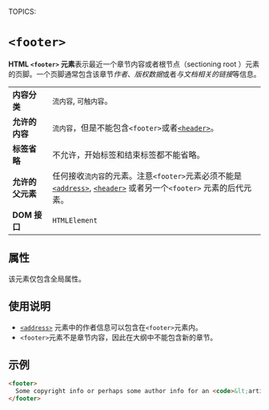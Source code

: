TOPICS: <footer>

# `<footer>`

**HTML `<footer>` 元素**表示最近一个章节内容或者根节点（sectioning root ）元素的页脚。一个页脚通常包含该章节*作者*、*版权数据*或者*与文档相关的链接*等信息。

|  |  |
| :-- | :-- |
| **内容分类** | `流内容`, `可触内容`。|
| **允许的内容** | `流内容`，但是不能包含`<footer>`或者[`<header>`](/zh-hans/webfrontend/<header>)。|
| **标签省略** | 不允许，开始标签和结束标签都不能省略。|
| **允许的父元素** | 任何接收`流内容`的元素。注意`<footer>`元素必须不能是 [`<address>`](/zh-hans/webfrontend/<address>), [`<header>`](/zh-hans/webfrontend/<header>) 或者另一个`<footer>` 元素的后代元素。|
| **DOM 接口** | `HTMLElement` |

## 属性

该元素仅包含全局属性。

## 使用说明

- [`<address>`](/zh-hans/webfrontend/<address>) 元素中的作者信息可以包含在`<footer>`元素内。
- `<footer>`元素不是章节内容，因此在大纲中不能包含新的章节。

## 示例

```html
<footer>
  Some copyright info or perhaps some author info for an <code>&lt;article&gt;</code>?
</footer>
```
